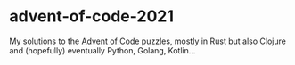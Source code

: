 # advent-of-code-2021

My solutions to the [Advent of Code](https://adventofcode.com/) puzzles, mostly in Rust but also Clojure and (hopefully)
eventually Python, Golang, Kotlin...
